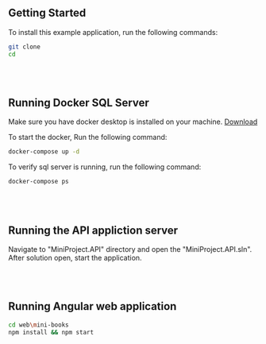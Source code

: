 ## Getting Started
To install this example application, run the following commands:

```bash
git clone 
cd 
```
<br><br>

## Running Docker SQL Server

Make sure you have docker desktop is installed on your machine. [Download](https://docs.docker.com/get-docker/)

To start the docker, Run the following command:

```bash
docker-compose up -d
```

To verify sql server is running, run the following command:

```bash
docker-compose ps
```
<br><br>

## Running the API appliction server
Navigate to "MiniProject.API" directory and open the "MiniProject.API.sln".
After solution open, start the application. 

<br><br>
## Running Angular web application

```bash
cd web\mini-books
npm install && npm start
```
